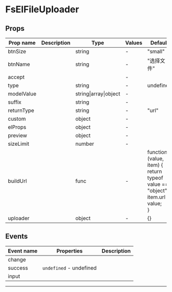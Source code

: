 # FsElFileUploader

## Props

| Prop name  | Description | Type                  | Values | Default                                                                                |
| ---------- | ----------- | --------------------- | ------ | -------------------------------------------------------------------------------------- |
| btnSize    |             | string                | -      | "small"                                                                                |
| btnName    |             | string                | -      | "选择文件"                                                                             |
| accept     |             |                       | -      |                                                                                        |
| type       |             | string                | -      | undefined                                                                              |
| modelValue |             | string\|array\|object | -      |                                                                                        |
| suffix     |             | string                | -      |                                                                                        |
| returnType |             | string                | -      | "url"                                                                                  |
| custom     |             | object                | -      |                                                                                        |
| elProps    |             | object                | -      |                                                                                        |
| preview    |             | object                | -      |                                                                                        |
| sizeLimit  |             | number                | -      |                                                                                        |
| buildUrl   |             | func                  | -      | function (value, item) {<br> return typeof value === "object" ? item.url : value;<br>} |
| uploader   |             | object                | -      | {}                                                                                     |

## Events

| Event name | Properties                               | Description |
| ---------- | ---------------------------------------- | ----------- |
| change     |                                          |
| success    | **<anonymous1>** `undefined` - undefined |
| input      |                                          |

---
